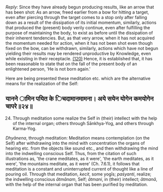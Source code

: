 *Reply*: Since they have already begun producing results, like an arrow that has been shot: As an arrow, freed earlier from a bow for hitting a target, even after piercing through the target comes to a stop only after falling down as a result of the dissipation of its initial momentum, similarly, actions that produced the (present) body verily continue, even after fulfilling the purpose of maintaining the body, to exist as before until the dissipation of their inherent tendencies. But, as that very arrow, when it has not acquired the momentum needed for action, when it has not been shot even though fixed on the bow, can be withdrawn, similarly, actions which have not begun yielding their results may be rendered unproductive by Knowledge, even while existing in their receptacle. [\(120\)](#page--1-0) Hence, it is established that, it has been reasonable to state that on the fall of the present body of an enlightened person, 'He is not born again.'

Here are being presented these meditation etc. which are the alternative means for the realization of the Self:

## यानने ामिन पयित के िचदामानमामना। अये सयेन योगेन कमयोगेन चापरे॥२४॥

24. Through meditation some realize the Self in (their) intellect with the help of the internal organ; others through Sānkhya-Yog, and others through Karma-Yog.

*Dhyānena*, through meditation: Meditation means contemplation (on the Self) after withdrawing into the mind with concentration the organs of hearing etc. from the objects like sound etc., and then withdrawing the mind into the indwelling conscious Self. Thus, from the citation of such illustrations as, 'the crane meditates, as it were', 'the earth meditates, as it were', 'the mountains meditate, as it were' (Ch. 7.6.1), it follows that meditation is a constant and uninterrupted current of thought like a line of pouring oil. Through that meditation, *kecit*, some yogīs; *paśyanti*, realize; the indwelling conscious *ātmānam*, Self; *ātmani*, in (their) intellect; *ātmanā*, with the help of the internal organ that has been purified by meditation.